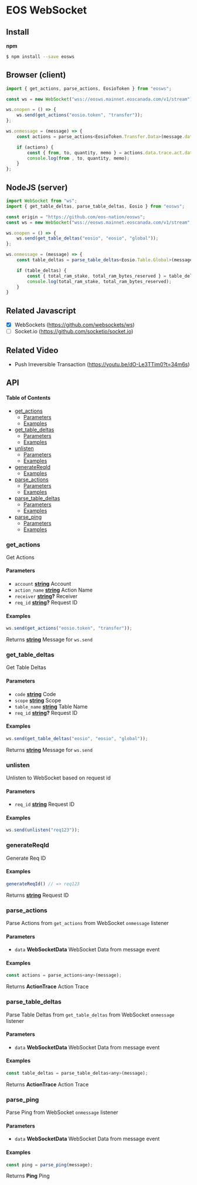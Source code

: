 # EOS WebSocket

## Install

**npm**

```bash
$ npm install --save eosws
```

## Browser (client)

```javascript
import { get_actions, parse_actions, EosioToken } from "eosws";

const ws = new WebSocket("wss://eosws.mainnet.eoscanada.com/v1/stream");

ws.onopen = () => {
    ws.send(get_actions("eosio.token", "transfer"));
};

ws.onmessage = (message) => {
    const actions = parse_actions<EosioToken.Transfer.Data>(message.data);

    if (actions) {
        const { from, to, quantity, memo } = actions.data.trace.act.data;
        console.log(from , to, quantity, memo);
    }
};
```

## NodeJS (server)

```ts
import WebSocket from "ws";
import { get_table_deltas, parse_table_deltas, Eosio } from "eosws";

const origin = "https://github.com/eos-nation/eosws";
const ws = new WebSocket("wss://eosws.mainnet.eoscanada.com/v1/stream", {origin});

ws.onopen = () => {
    ws.send(get_table_deltas("eosio", "eosio", "global"));
};

ws.onmessage = (message) => {
    const table_deltas = parse_table_deltas<Eosio.Table.Global>(message.data);

    if (table_deltas) {
        const { total_ram_stake, total_ram_bytes_reserved } = table_deltas.data.row;
        console.log(total_ram_stake, total_ram_bytes_reserved);
    }
}
```

## Related Javascript

-   [x] WebSockets (<https://github.com/websockets/ws>)
-   [ ] Socket.io (<https://github.com/socketio/socket.io>)

## Related Video

-   Push Irreversible Transaction (<https://youtu.be/dO-Le3TTim0?t=34m6s>)

## API

<!-- Generated by documentation.js. Update this documentation by updating the source code. -->

#### Table of Contents

-   [get_actions](#get_actions)
    -   [Parameters](#parameters)
    -   [Examples](#examples)
-   [get_table_deltas](#get_table_deltas)
    -   [Parameters](#parameters-1)
    -   [Examples](#examples-1)
-   [unlisten](#unlisten)
    -   [Parameters](#parameters-2)
    -   [Examples](#examples-2)
-   [generateReqId](#generatereqid)
    -   [Examples](#examples-3)
-   [parse_actions](#parse_actions)
    -   [Parameters](#parameters-3)
    -   [Examples](#examples-4)
-   [parse_table_deltas](#parse_table_deltas)
    -   [Parameters](#parameters-4)
    -   [Examples](#examples-5)
-   [parse_ping](#parse_ping)
    -   [Parameters](#parameters-5)
    -   [Examples](#examples-6)

### get_actions

Get Actions

#### Parameters

-   `account` **[string](https://developer.mozilla.org/docs/Web/JavaScript/Reference/Global_Objects/String)** Account
-   `action_name` **[string](https://developer.mozilla.org/docs/Web/JavaScript/Reference/Global_Objects/String)** Action Name
-   `receiver` **[string](https://developer.mozilla.org/docs/Web/JavaScript/Reference/Global_Objects/String)?** Receiver
-   `req_id` **[string](https://developer.mozilla.org/docs/Web/JavaScript/Reference/Global_Objects/String)?** Request ID

#### Examples

```javascript
ws.send(get_actions("eosio.token", "transfer"));
```

Returns **[string](https://developer.mozilla.org/docs/Web/JavaScript/Reference/Global_Objects/String)** Message for `ws.send`

### get_table_deltas

Get Table Deltas

#### Parameters

-   `code` **[string](https://developer.mozilla.org/docs/Web/JavaScript/Reference/Global_Objects/String)** Code
-   `scope` **[string](https://developer.mozilla.org/docs/Web/JavaScript/Reference/Global_Objects/String)** Scope
-   `table_name` **[string](https://developer.mozilla.org/docs/Web/JavaScript/Reference/Global_Objects/String)** Table Name
-   `req_id` **[string](https://developer.mozilla.org/docs/Web/JavaScript/Reference/Global_Objects/String)?** Request ID

#### Examples

```javascript
ws.send(get_table_deltas("eosio", "eosio", "global"));
```

Returns **[string](https://developer.mozilla.org/docs/Web/JavaScript/Reference/Global_Objects/String)** Message for `ws.send`

### unlisten

Unlisten to WebSocket based on request id

#### Parameters

-   `req_id` **[string](https://developer.mozilla.org/docs/Web/JavaScript/Reference/Global_Objects/String)** Request ID

#### Examples

```javascript
ws.send(unlisten("req123"));
```

### generateReqId

Generate Req ID

#### Examples

```javascript
generateReqId() // => req123
```

Returns **[string](https://developer.mozilla.org/docs/Web/JavaScript/Reference/Global_Objects/String)** Request ID

### parse_actions

Parse Actions from `get_actions` from WebSocket `onmessage` listener

#### Parameters

-   `data` **WebSocketData** WebSocket Data from message event

#### Examples

```javascript
const actions = parse_actions<any>(message);
```

Returns **ActionTrace** Action Trace

### parse_table_deltas

Parse Table Deltas from `get_table_deltas` from WebSocket `onmessage` listener

#### Parameters

-   `data` **WebSocketData** WebSocket Data from message event

#### Examples

```javascript
const table_deltas = parse_table_deltas<any>(message);
```

Returns **ActionTrace** Action Trace

### parse_ping

Parse Ping from WebSocket `onmessage` listener

#### Parameters

-   `data` **WebSocketData** WebSocket Data from message event

#### Examples

```javascript
const ping = parse_ping(message);
```

Returns **Ping** Ping
